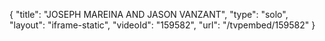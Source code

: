 {
    "title": "JOSEPH MAREINA AND JASON VANZANT",
    "type": "solo",
    "layout": "iframe-static",
    "videoId": "159582",
    "url": "\/tvpembed\/159582"
}